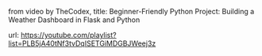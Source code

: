 from video by TheCodex,
title: Beginner-Friendly Python Project: Building a Weather Dashboard in Flask and Python

url:
https://youtube.com/playlist?list=PLB5jA40tNf3tvDqISETGiMDGBJWeej3z


